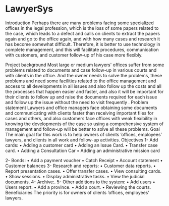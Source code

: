 # LawyerSys

Introduction
Perhaps there are many problems facing some specialized offices in the legal profession, which is the loss of some papers related to the case, which leads to a defect and calls on clients to extract the papers again and go to the office again, and with how many cases and research it has become somewhat difficult.
Therefore, it is better to use technology in complete management, and this will facilitate procedures, communication with customers, and customer follow-up of his case more flexibly.

Project background
Most large or medium lawyers' offices suffer from some problems related to documents and case follow-up in various courts and with clients in the office.
And the owner needs to solve the problems, these problems and need some facilities related to the office management and access to all developments in all issues and also follow up the costs and all the processes that happen easier and faster, and also it will be important for their clients to follow up and raise the documents required for each issue and follow up the issue without the need to visit frequently .
Problem statement
Lawyers and office managers face obtaining some documents and communicating with clients faster than receiving important files for cases and others, and also customers face offices with weak flexibility in knowing the developments of the case so using a comprehensive system of management and follow-up will be better to solve all these problems.
Goal
The main goal for this work is to help owners of clients ’offices, employees’ lawyers, and clients in all work and follow-up activities. 
Objectives
1-	Add cards:
•	Adding a customer card
•	Adding an Issue Card.
•	Transfer case card.
•	Adding a Consultation Car
•	Adding an administrative mission card

2-	Bonds:
• Add a payment voucher
• Catch Receipt
• Account statement
• Customer balances
3-	Research and reports:
• Customer data reports.
• Report presentation cases.
• Offer transfer cases.
• View consulting cards.
• Show sessions.
• Display administrative tasks.
• View the judicial documents.
4-	Archive:.
5-	Other additions to the system:
 • Add users
• Users report.
• Add a province.
• Add a court.
• Reviewing the courts.
Beneficiaries
The priority is for owners of clients ’offices, employees’ lawyers.
